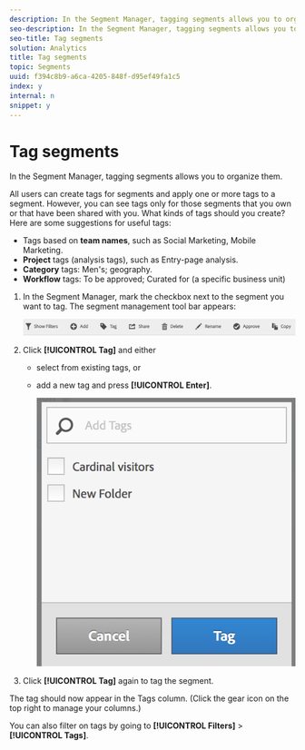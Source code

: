 ```yaml
---
description: In the Segment Manager, tagging segments allows you to organize them.
seo-description: In the Segment Manager, tagging segments allows you to organize them.
seo-title: Tag segments
solution: Analytics
title: Tag segments
topic: Segments
uuid: f394c8b9-a6ca-4205-848f-d95ef49fa1c5
index: y
internal: n
snippet: y
---
```


# Tag segments

In the Segment Manager, tagging segments allows you to organize them.

All users can create tags for segments and apply one or more tags to a segment. However, you can see tags only for those segments that you own or that have been shared with you. What kinds of tags should you create? Here are some suggestions for useful tags:

* Tags based on **team names**, such as Social Marketing, Mobile Marketing. 
* **Project** tags (analysis tags), such as Entry-page analysis. 
* **Category** tags: Men's; geography. 
* **Workflow** tags: To be approved; Curated for (a specific business unit)

1. In the Segment Manager, mark the checkbox next to the segment you want to tag. The segment management tool bar appears:

   ![](assets/segment_mgmt_toolbar.png)

1. Click **[!UICONTROL Tag]** and either

    * select from existing tags, or 
    * add a new tag and press **[!UICONTROL Enter]**.

      ![](assets/tagging_ui.png)

1. Click **[!UICONTROL Tag]** again to tag the segment.

The tag should now appear in the Tags column. (Click the gear icon on the top right to manage your columns.)

You can also filter on tags by going to **[!UICONTROL Filters]** > **[!UICONTROL Tags]**. 
